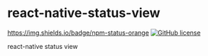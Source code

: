 # react-native-status-view

https://img.shields.io/badge/npm-status-orange
[![GitHub license](https://img.shields.io/github/license/marcSitze/react-native-status-view)](https://github.com/marcSitze/react-native-status-view)

react-native status view
